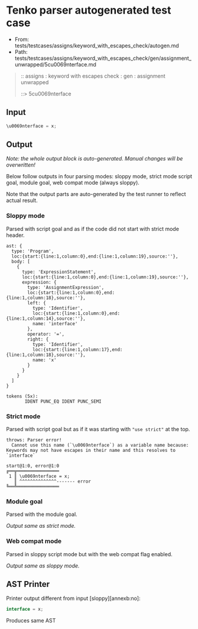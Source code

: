 # Tenko parser autogenerated test case

- From: tests/testcases/assigns/keyword_with_escapes_check/autogen.md
- Path: tests/testcases/assigns/keyword_with_escapes_check/gen/assignment_unwrapped/5cu0069nterface.md

> :: assigns : keyword with escapes check : gen : assignment unwrapped
>
> ::> 5cu0069nterface

## Input


`````js
\u0069nterface = x;
`````

## Output

_Note: the whole output block is auto-generated. Manual changes will be overwritten!_

Below follow outputs in four parsing modes: sloppy mode, strict mode script goal, module goal, web compat mode (always sloppy).

Note that the output parts are auto-generated by the test runner to reflect actual result.

### Sloppy mode

Parsed with script goal and as if the code did not start with strict mode header.

`````
ast: {
  type: 'Program',
  loc:{start:{line:1,column:0},end:{line:1,column:19},source:''},
  body: [
    {
      type: 'ExpressionStatement',
      loc:{start:{line:1,column:0},end:{line:1,column:19},source:''},
      expression: {
        type: 'AssignmentExpression',
        loc:{start:{line:1,column:0},end:{line:1,column:18},source:''},
        left: {
          type: 'Identifier',
          loc:{start:{line:1,column:0},end:{line:1,column:14},source:''},
          name: 'interface'
        },
        operator: '=',
        right: {
          type: 'Identifier',
          loc:{start:{line:1,column:17},end:{line:1,column:18},source:''},
          name: 'x'
        }
      }
    }
  ]
}

tokens (5x):
       IDENT PUNC_EQ IDENT PUNC_SEMI
`````

### Strict mode

Parsed with script goal but as if it was starting with `"use strict"` at the top.

`````
throws: Parser error!
  Cannot use this name (`\u0069nterface`) as a variable name because: Keywords may not have escapes in their name and this resolves to `interface`

start@1:0, error@1:0
╔══╦════════════════
 1 ║ \u0069nterface = x;
   ║ ^^^^^^^^^^^^^^------- error
╚══╩════════════════

`````


### Module goal

Parsed with the module goal.

_Output same as strict mode._

### Web compat mode

Parsed in sloppy script mode but with the web compat flag enabled.

_Output same as sloppy mode._

## AST Printer

Printer output different from input [sloppy][annexb:no]:

````js
interface = x;
````

Produces same AST
